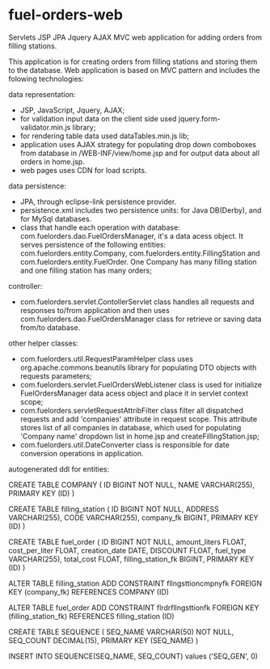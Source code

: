 # fuel-orders-web
Servlets JSP JPA Jquery AJAX MVC web application for adding orders from filling stations.

This application is for creating orders from filling stations and storing them to the database.
Web application is based on MVC pattern and includes the folowing technologies:

data representation: 
- JSP, JavaScript, Jquery, AJAX;
- for validation input data on the client side used jquery.form-validator.min.js library;
- for rendering table data used dataTables.min.js lib; 
- application uses AJAX strategy for populating drop down comboboxes from database in /WEB-INF/view/home.jsp and for output data about all orders in home.jsp. 
- web pages uses CDN for load scripts.

data persistence: 
- JPA, through eclipse-link persistence provider. 
- persistence.xml includes two persistence units: for Java DB(Derby), and for MySql databases. 
- class that handle each operation with database: com.fuelorders.dao.FuelOrdersManager, it's a data acess object. It serves persistence of the following entities: com.fuelorders.entity.Company, com.fuelorders.entity.FillingStation and com.fuelorders.entity.FuelOrder. One Company has many filling station and one filling station has many orders;

controller: 
- com.fuelorders.servlet.ContollerServlet class handles all requests and responses to/from application and then uses com.fuelorders.dao.FuelOrdersManager class for retrieve or saving data from/to database. 

other helper classes:
- com.fuelorders.util.RequestParamHelper class uses org.apache.commons.beanutils library for populating DTO objects with requests parameters;
- com.fuelorders.servlet.FuelOrdersWebListener class is used for initialize FuelOrdersManager data acess object and place it in servlet context scope;
- com.fuelorders.servletRequestAttribFilter class filter all dispatched requests and add 'companies' attribute in request scope. This attribute stores list of all companies in database, which used for populating 'Company name' dropdown list in home.jsp and createFillingStation.jsp; 
- com.fuelorders.util.DateConverter class is responsible for date conversion operations in application.

autogenerated ddl for entities:

CREATE TABLE COMPANY (
	ID BIGINT NOT NULL, 
	NAME VARCHAR(255), 
	PRIMARY KEY (ID)
)

CREATE TABLE filling_station (
	ID BIGINT NOT NULL, 
	ADDRESS VARCHAR(255), 
	CODE VARCHAR(255), 
	company_fk BIGINT, 
	PRIMARY KEY (ID)
)

CREATE TABLE fuel_order (
	ID BIGINT NOT NULL, 
	amount_liters FLOAT, 
	cost_per_liter FLOAT, 
	creation_date DATE, 
	DISCOUNT FLOAT, 
	fuel_type VARCHAR(255), 
	total_cost FLOAT, 
	filling_station_fk BIGINT, 
	PRIMARY KEY (ID)
)

ALTER TABLE filling_station 
	ADD CONSTRAINT fllngsttioncmpnyfk 
	FOREIGN KEY (company_fk) 
	REFERENCES COMPANY (ID)
	
ALTER TABLE fuel_order 
	ADD CONSTRAINT flrdrfllngsttionfk 
	FOREIGN KEY (filling_station_fk) 
	REFERENCES filling_station (ID)
	
CREATE TABLE SEQUENCE (
	SEQ_NAME VARCHAR(50) NOT NULL, 
	SEQ_COUNT DECIMAL(15), 
	PRIMARY KEY (SEQ_NAME)
)

INSERT INTO SEQUENCE(SEQ_NAME, SEQ_COUNT) values ('SEQ_GEN', 0)